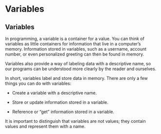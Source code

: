 # Variables

## Variables
In programming, a variable is a container for a value. You can think of variables as little containers for information that live in a computer’s memory. Information stored in variables, such as a username, account number, or even personalized greeting can then be found in memory.

Variables also provide a way of labeling data with a descriptive name, so our programs can be understood more clearly by the reader and ourselves.

In short, variables label and store data in memory. There are only a few things you can do with variables:

- Create a variable with a descriptive name.

- Store or update information stored in a variable.

- Reference or “get” information stored in a variable.

It is important to distinguish that variables are not values; they contain values and represent them with a name.
